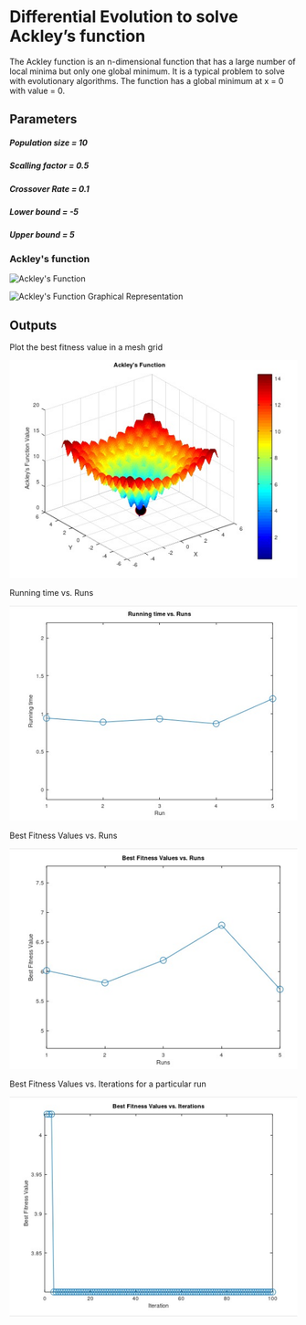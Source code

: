 # Differential Evolution to solve Ackley’s function 

The Ackley function is an n-dimensional function that has a large number of local minima but only one global minimum. It is a typical problem to solve with evolutionary algorithms. The function has a global minimum at x = 0 with value = 0.

## Parameters

##### Population size = 10 
##### Scalling factor = 0.5 
##### Crossover Rate = 0.1
##### Lower bound = -5
##### Upper bound = 5

### Ackley's function

![Ackley's Function](https://www.sfu.ca/~ssurjano/ackley2.png)

![Ackley's Function Graphical Representation](https://machinelearningmastery.com/wp-content/uploads/2020/09/Surface-Plot-of-Multimodal-Optimization-Function-1.png)

## Outputs

Plot the best fitness value in a mesh grid

![screenshot](output/DEoutput%20(1).jpeg)

Running time vs. Runs

![screenshot](output/DEoutput%20(2).jpeg)

Best Fitness Values vs. Runs

![screenshot](output/DEoutput%20(3).jpeg)

Best Fitness Values vs. Iterations for a particular run

![screenshot](output/DEoutput%20(4).jpeg)
